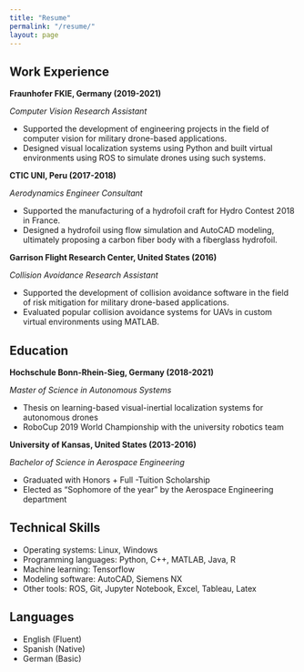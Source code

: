 ```yaml
---
title: "Resume"
permalink: "/resume/"
layout: page
---
```


## Work Experience

**Fraunhofer FKIE, Germany (2019-2021)**

*Computer Vision Research Assistant*

- Supported the development of engineering projects in the field of computer vision for military drone-based applications.
- Designed visual localization systems using Python and built virtual environments using ROS to simulate drones using such systems.

**CTIC UNI, Peru (2017-2018)**

*Aerodynamics Engineer Consultant*

- Supported the manufacturing of a hydrofoil craft for Hydro Contest 2018 in France.
- Designed a hydrofoil using flow simulation and AutoCAD modeling, ultimately proposing a carbon fiber body with a fiberglass hydrofoil.

**Garrison Flight Research Center, United States (2016)**

*Collision Avoidance Research Assistant*

- Supported the development of collision avoidance software in the field of risk mitigation for military drone-based applications.
- Evaluated popular collision avoidance systems for UAVs in custom virtual environments using MATLAB.

## Education

**Hochschule Bonn-Rhein-Sieg, Germany (2018-2021)**

*Master of Science in Autonomous Systems*

- Thesis on learning-based visual-inertial localization systems for autonomous drones
- RoboCup 2019 World Championship with the university robotics team

**University of Kansas, United States (2013-2016)**

*Bachelor of Science in Aerospace Engineering*

- Graduated with Honors + Full -Tuition Scholarship
- Elected as “Sophomore of the year” by the Aerospace Engineering department

## Technical Skills

- Operating systems: Linux, Windows
- Programming languages: Python, C++, MATLAB, Java, R
- Machine learning: Tensorflow
- Modeling software: AutoCAD, Siemens NX
- Other tools: ROS, Git, Jupyter Notebook, Excel, Tableau, Latex

## Languages

- English (Fluent)
- Spanish (Native)
- German (Basic)
